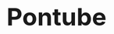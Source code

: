 <h1 style="color: linear-gradient(to right, #ff0000,#ff9900, #ff0000);font-size: 50px;">Pontube</h1>
